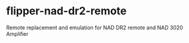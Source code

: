 # flipper-nad-dr2-remote
Remote replacement and emulation for NAD DR2 remote and NAD 3020 Amplifier 
